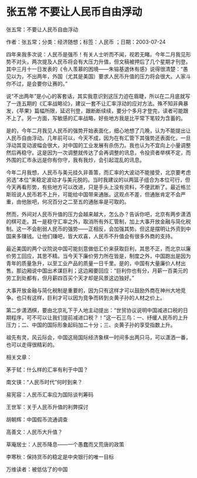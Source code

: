 # 张五常  不要让人民币自由浮动    
    
张五常：不要让人民币自由浮动    
作者：张五常；分类：经济随想；标签：人民币 ；日期：2003-07-24    
四年来我多次说：人民币是强币！有关人士听而不闻，视若无睹。今年二月我见形势不对头，两次提及人民币将会有大压力升值，但文稿被押后了几个星期才刊登。其中三月十一日发表的《令人羡慕的困境——朱镕基退休有感》说得很清楚：“愚见以为，不出两年，外国（尤其是美国）要求人民币升值的压力将会很大。人家斗你不过，是会要你让赛的。”    
说“不出两年”是小心的客套话，其实我意识到这压力迫在眉睫，所以在二月底就写了一连五期的《汇率战略论》，建议一套不让汇率浮动的应对方法。殊不知非典暴发，《苹果》篇幅所限，延迟刊登，跟断断续续，要分个多月才登完，读者可能跟不上了。另一方面，写敏感的汇率战略，好些地方我是比平常下笔较为含蓄的。    
是的，今年二月我见人民币的强势开始表面化，细心地想了几晚，认为不能提出让人民币自由浮动。几年前可以，今天不成，因为在有汇管下其强势还表面化，一旦浮动其变动波幅会很大，对中国的工业发展有杀伤力。我也认为不宜向上小量调整然后再稳守。这是因为一次调整就传达了会再调整的讯息，令投资者举棋不定，而外围的汇市永远是你有你守，我有我炒，会引起混乱的讯息。    
今年二月我想，人民币与美元挂久非善策，而汇率的大波动不能接受，北京要考虑另选“本位”来稳定波动才与美元脱的。当时我建议的以两篮子组合为本位可行，但今天再看形势，有些地方可以改进，只是手头上没有资料，不便武断了。最近格兰斯班说人民币若不上升，可能给中国带来通胀。这观点不差，但通胀肯定不会严重，由他胀吧，何况百分之二至五的通胀率是可取的。    
然而，外间对人民币升值的压力会越来越大，怎么办？告诉你吧，北京有两步潇洒的棋可走。其一是稳守汇率之外，取消所有外汇管制，加上大事开放金融与简化税制。这一不会削弱人民币的强势——正相反，会加强其势。但这是摆明让外资到中国来多赚钱。让他们赚吧，皆大欢喜，人民币不升值会有很多外商的支持。    
最近美国的两个议院说中国可能刻意做低汇价来获取巨利，其思不正，而北京以廉价劳工回应，其思不精。当今天下廉价劳力所在皆是，制度之外，中国跑出是因为青年的质量急升，以至工业产品的质量一日千里。是的，中国有大量廉价人材出售。那边厢说中国出术谋巨利；这边厢要回应：“巨利你也有分，月薪一百美元的劳工到处都有，但月薪四百买个天才却是风景这边独好。”    
大事开放金融与简化税制是重要的，因为只有这样才可以鼓励外商在神州大地竞争。也只有这样，巨利才可以因为竞争而转到炎黄子孙的人材之价上。    
第二步潇洒棋，要由北京礼下于人地主动提出：“世贸协议说明中国减进口税的日期程序，可不可以让我们提前减进口税？！”这一石三鸟：一、纾缓人民币的上升压力；二、中国的国际形象起码加二十分；三、炎黄子孙的享受指数上升。    
祖先有灵，风云际会，中国这局国际经济象棋一时间多出两只马，可以潇洒一番，也可以走得很精彩的。    
    
相关文章：    
茅于轼：什么样的汇率有利于中国？    
南文锳：“人民币时代”何时到来？    
易宪容：人民币汇率应为国际谈判筹码    
王世军：关于人民币升值的利弊探讨    
胡朝辉：中国假币流通调查    
高善文：人民币大升值？    
草庵居士：人民币降息——一个愚蠢而又荒唐的政策    
李寒秋：保持货币的稳定是中央银行的唯一目标    
万维读者：被低估了的中国